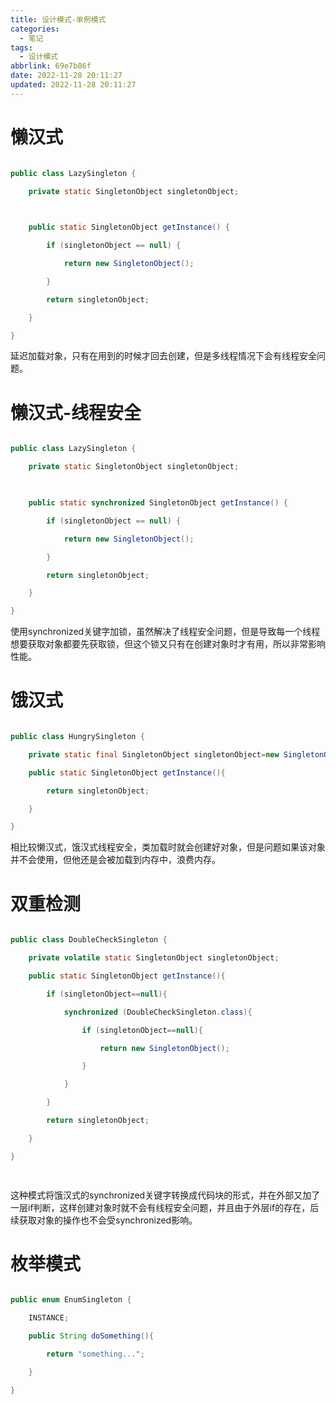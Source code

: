 ```yaml
---
title: 设计模式-单例模式
categories:
  - 笔记
tags:
  - 设计模式
abbrlink: 69e7b86f
date: 2022-11-28 20:11:27
updated: 2022-11-28 20:11:27
---
```

# 懒汉式

```java

public class LazySingleton {

    private static SingletonObject singletonObject;

  

    public static SingletonObject getInstance() {

        if (singletonObject == null) {

            return new SingletonObject();

        }

        return singletonObject;

    }

}

```

延迟加载对象，只有在用到的时候才回去创建，但是多线程情况下会有线程安全问题。

# 懒汉式-线程安全

```java

public class LazySingleton {

    private static SingletonObject singletonObject;

  

    public static synchronized SingletonObject getInstance() {

        if (singletonObject == null) {

            return new SingletonObject();

        }

        return singletonObject;

    }

}

```

使用synchronized关键字加锁，虽然解决了线程安全问题，但是导致每一个线程想要获取对象都要先获取锁，但这个锁又只有在创建对象时才有用，所以非常影响性能。

# 饿汉式

```java

public class HungrySingleton {

    private static final SingletonObject singletonObject=new SingletonObject();

    public static SingletonObject getInstance(){

        return singletonObject;

    }

}

```

相比较懒汉式，饿汉式线程安全，类加载时就会创建好对象，但是问题如果该对象并不会使用，但他还是会被加载到内存中，浪费内存。

# 双重检测

```java

public class DoubleCheckSingleton {

    private volatile static SingletonObject singletonObject;

    public static SingletonObject getInstance(){

        if (singletonObject==null){

            synchronized (DoubleCheckSingleton.class){

                if (singletonObject==null){

                    return new SingletonObject();

                }

            }

        }

        return singletonObject;

    }

}

  

```

这种模式将饿汉式的synchronized关键字转换成代码块的形式，并在外部又加了一层if判断，这样创建对象时就不会有线程安全问题，并且由于外层if的存在，后续获取对象的操作也不会受synchronized影响。

# 枚举模式

```java

public enum EnumSingleton {

    INSTANCE;

    public String doSomething(){

        return "something...";

    }

}

```